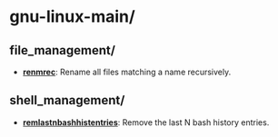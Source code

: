 
# gnu-linux-main/

## file_management/

* [**renmrec**](file_management/renmrec): Rename all files matching a name recursively.

## shell_management/

* [**remlastnbashhistentries**](shell_management/remlastnbashhistentries): Remove the last N bash history entries.
